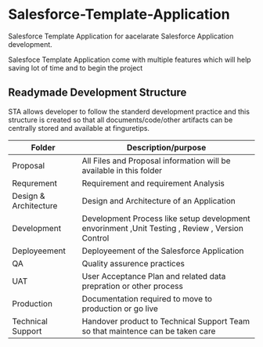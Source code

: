 # Salesforce-Template-Application
Salesforce Template Application for aacelarate Salesforce Application development.

Salesfoce Template Application come with multiple features which will help saving lot of time and to begin the project 

## Readymade Development Structure 
 STA allows developer to follow the standerd development practice and this structure is created so that all documents/code/other artifacts can be centrally stored and available at finguretips. 

| Folder        | Description/purpose |
| ------------- | ------------- |
| Proposal      | All Files and Proposal information will be available in this folder  |
| Requrement    | Requirement and requirement Analysis   |
| Design & Architecture    | Design and Architecture of an Application |
| Development    | Development Process like setup development envorinment ,Unit Testing , Review , Version Control     |
| Deployeement    | Deployeement of the Salesforce Application    |
| QA    | Quality assurence practices    |
| UAT    | User Acceptance Plan and related data prepration or other process   |
| Production    | Documentation required to move to production or go live   |
| Technical Support    | Handover product to Technical Support Team so that maintence can be taken care    |